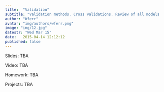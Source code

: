 ```yaml
---
title:  "Validation"
subtitle: "Validation methods. Cross validations. Review of all models. KNN assignment due 3/20"
author: "Wferr"
avatar: "img/authors/wferr.png"
image: "img/12.jpg"
datestr: "Wed Mar 15"
date:   2015-04-14 12:12:12
published: false
---
```


Slides: TBA

Video: TBA

Homework: TBA

Projects: TBA

